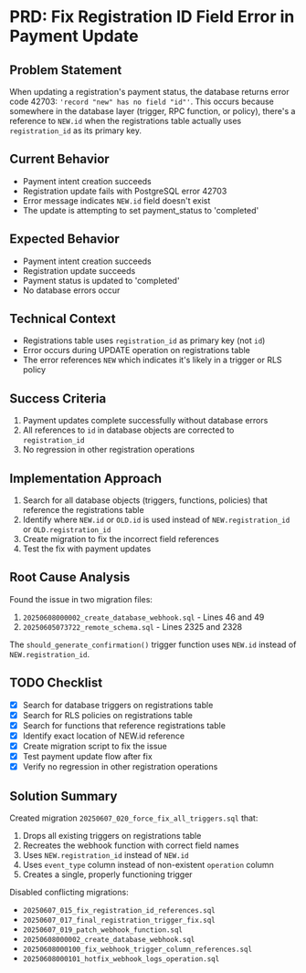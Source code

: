 # PRD: Fix Registration ID Field Error in Payment Update

## Problem Statement
When updating a registration's payment status, the database returns error code 42703: `'record "new" has no field "id"'`. This occurs because somewhere in the database layer (trigger, RPC function, or policy), there's a reference to `NEW.id` when the registrations table actually uses `registration_id` as its primary key.

## Current Behavior
- Payment intent creation succeeds
- Registration update fails with PostgreSQL error 42703
- Error message indicates `NEW.id` field doesn't exist
- The update is attempting to set payment_status to 'completed'

## Expected Behavior
- Payment intent creation succeeds
- Registration update succeeds
- Payment status is updated to 'completed'
- No database errors occur

## Technical Context
- Registrations table uses `registration_id` as primary key (not `id`)
- Error occurs during UPDATE operation on registrations table
- The error references `NEW` which indicates it's likely in a trigger or RLS policy

## Success Criteria
1. Payment updates complete successfully without database errors
2. All references to `id` in database objects are corrected to `registration_id`
3. No regression in other registration operations

## Implementation Approach
1. Search for all database objects (triggers, functions, policies) that reference the registrations table
2. Identify where `NEW.id` or `OLD.id` is used instead of `NEW.registration_id` or `OLD.registration_id`
3. Create migration to fix the incorrect field references
4. Test the fix with payment updates

## Root Cause Analysis
Found the issue in two migration files:
1. `20250608000002_create_database_webhook.sql` - Lines 46 and 49
2. `20250605073722_remote_schema.sql` - Lines 2325 and 2328

The `should_generate_confirmation()` trigger function uses `NEW.id` instead of `NEW.registration_id`.

## TODO Checklist
- [x] Search for database triggers on registrations table
- [x] Search for RLS policies on registrations table  
- [x] Search for functions that reference registrations table
- [x] Identify exact location of NEW.id reference
- [x] Create migration script to fix the issue
- [x] Test payment update flow after fix
- [x] Verify no regression in other registration operations

## Solution Summary
Created migration `20250607_020_force_fix_all_triggers.sql` that:
1. Drops all existing triggers on registrations table
2. Recreates the webhook function with correct field names
3. Uses `NEW.registration_id` instead of `NEW.id`
4. Uses `event_type` column instead of non-existent `operation` column
5. Creates a single, properly functioning trigger

Disabled conflicting migrations:
- `20250607_015_fix_registration_id_references.sql`
- `20250607_017_final_registration_trigger_fix.sql`
- `20250607_019_patch_webhook_function.sql`
- `20250608000002_create_database_webhook.sql`
- `20250608000100_fix_webhook_trigger_column_references.sql`
- `20250608000101_hotfix_webhook_logs_operation.sql`